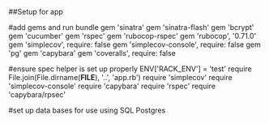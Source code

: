 ##Setup for app

#add gems and run bundle 
gem 'sinatra'
gem 'sinatra-flash'
gem 'bcrypt'
  gem 'cucumber'
  gem 'rspec'
  gem 'rubocop-rspec'
  gem 'rubocop', '0.71.0'
  gem 'simplecov', require: false
  gem 'simplecov-console', require: false
  gem 'pg'
  gem 'capybara'
  gem 'coveralls', require: false

#ensure spec helper is set up properly
ENV['RACK_ENV'] = 'test'
require File.join(File.dirname(__FILE__), '..', 'app.rb')
require 'simplecov'
require 'simplecov-console'
require 'capybara'
require 'rspec'
require 'capybara/rpsec'

#set up data bases for use using SQL Postgres


